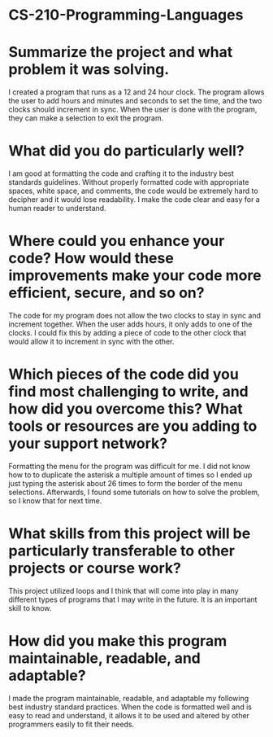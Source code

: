 # CS-210-Programming-Languages

# Summarize the project and what problem it was solving.
I created a program that runs as a 12 and 24 hour clock. The program allows the user to add hours and minutes and seconds to set the time, and the two clocks should increment in sync. When the user is done with the program, they can make a selection to exit the program.

# What did you do particularly well?
I am good at formatting the code and crafting it to the industry best standards guidelines. Without properly formatted code with appropriate spaces, white space, and comments, the code would be extremely hard to decipher and it would lose readability. I make the code clear and easy for a human reader to understand. 

# Where could you enhance your code? How would these improvements make your code more efficient, secure, and so on?
The code for my program does not allow the two clocks to stay in sync and increment together. When the user adds hours, it only adds to one of the clocks. I could fix this by adding a piece of code to the other clock that would allow it to increment in sync with the other.

# Which pieces of the code did you find most challenging to write, and how did you overcome this? What tools or resources are you adding to your support network?
Formatting the menu for the program was difficult for me. I did not know how to to duplicate the asterisk a multiple amount of times so I ended up just typing the asterisk about 26 times to form the border of the menu selections. Afterwards, I found some tutorials on how to solve the problem, so I know that for next time.

# What skills from this project will be particularly transferable to other projects or course work?
This project utilized loops and I think that will come into play in many different types of programs that I may write in the future. It is an important skill to know.

# How did you make this program maintainable, readable, and adaptable?
I made the program maintainable, readable, and adaptable my following best industry standard practices. When the code is formatted well and is easy to read and understand, it allows it to be used and altered by other programmers easily to fit their needs.
